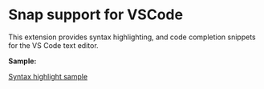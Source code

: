 # Snap support for VSCode

This extension provides syntax highlighting, and code completion snippets for the VS Code
text editor.

**Sample:**

[Syntax highlight sample](!/sample/highlight.png)